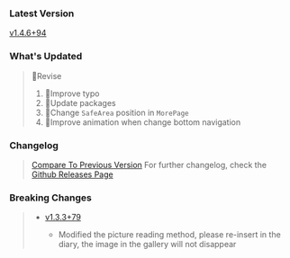 ### **Latest Version**

[v1.4.6+94](https://github.com/Cierra-Runis/mercurius/releases/tag/v1.4.6+94)

### **What's Updated**

> 📖Revise
>
> 1. 📖Improve typo
> 2. 📖Update packages
> 3. 📖Change `SafeArea` position in `MorePage`
> 4. 📖Improve animation when change bottom navigation

### **Changelog**

> [Compare To Previous Version](https://github.com/Cierra-Runis/mercurius/compare/v1.4.5+93...v1.4.6+94)
> For further changelog, check the [Github Releases Page](https://github.com/Cierra-Runis/mercurius/releases)

### **Breaking Changes**

> - [v1.3.3+79](https://github.com/Cierra-Runis/mercurius/releases/tag/v1.3.3+79)
>
>   - Modified the picture reading method, please re-insert in the diary, the image in the gallery will not disappear
